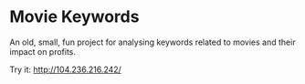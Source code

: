 # Movie Keywords
An old, small, fun project for analysing keywords related to movies and their impact on profits.

Try it: http://104.236.216.242/
